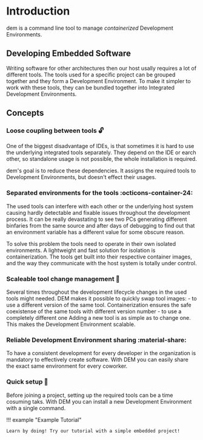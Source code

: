 # Introduction

dem is a command line tool to manage *containerized* Development Environments.

## Developing Embedded Software

Writing software for other architectures then our host usally requires a lot of different tools.
The tools used for a specific project can be grouped together and they form a Development 
Environment. To make it simpler to work with these tools, they can be bundled together into 
Integrated Development Environments.

## Concepts

### Loose coupling between tools :unlock:
One of the biggest disadvantage of IDEs, is that sometimes it is hard to use the underlying 
integrated tools separately. They depend on the IDE or earch other, so standalone usage is not 
possible, the whole installation is required. 

dem's goal is to reduce these dependencies. It assigns the required tools to Development 
Environments, but doesn't effect their usages.

### Separated environments for the tools :octicons-container-24:
The used tools can interfere with each other or the underlying host system causing hardly detectable 
and fixable issues throughout the development process. It can be really devastating to see two PCs
generating different binfaries from the same source and after days of debugging to find out that an
environment variable has a different value for some obscure reason. 

To solve this problem the tools need to operate in their own isolated environments. A lightweight 
and fast solution for isolation is containerization. The tools get built into their respective 
container images, and the way they communicate with the host system is totally under control.

### Scaleable tool change management :arrows_counterclockwise:
Several times throughout the development lifecycle changes in the used tools might needed. DEM makes
it possible to quickly swap tool images:
    - to use a different version of the same tool. Containerization ensures the safe coexistense of 
    the same tools with different version number
    - to use a completely different one
Adding a new tool is as simple as to change one. This makes the Development Environment scalable.

### Reliable Development Environment sharing :material-share:
To have a consistent development for every developer in the organization is mandatory to effectively
create software. With DEM you can easily share the exact same environment for every coworker.

### Quick setup :rocket:
Before joining a project, setting up the required tools can be a time cosuming taks. With DEM you 
can install a new Development Environment with a single command.


!!! example "Example Tutorial"

    Learn by doing! Try our tutorial with a simple embedded project!